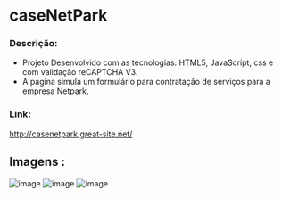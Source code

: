 # caseNetPark

### Descrição:
- Projeto Desenvolvido com as tecnologias: HTML5, JavaScript, css e com validação reCAPTCHA V3.
- A pagina simula um formulário para contratação de serviços para a empresa Netpark. 

### Link: 
http://casenetpark.great-site.net/

 ## Imagens :
 ![image](https://media.discordapp.net/attachments/552365579638538241/988260815343865877/Captura_de_tela_2022-06-19_222907.png?width=1167&height=632)
 ![image](https://media.discordapp.net/attachments/552365579638538241/988260815977213982/Captura_de_tela_2022-06-19_222926.png?width=1168&height=632)
 ![image](https://media.discordapp.net/attachments/552365579638538241/988260815624896542/Captura_de_tela_2022-06-19_222914.png?width=1165&height=632)
